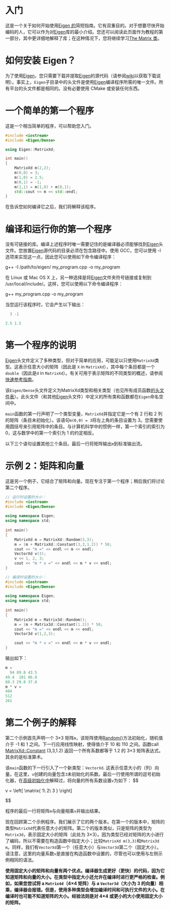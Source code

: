 # 入门

这是一个关于如何开始使用[Eigen 的](https://eigen.tuxfamily.org/dox/namespaceEigen.html)简短指南。它有双重目的。对于想要尽快开始编码的人，它可以作为对[Eigen](https://eigen.tuxfamily.org/dox/namespaceEigen.html)库的最小介绍。您还可以阅读此页面作为教程的第一部分，其中更详细地解释了库；在这种情况下，您将继续学习[The Matrix 类](https://eigen.tuxfamily.org/dox/group__TutorialMatrixClass.html)。

# 如何安装 Eigen？

为了使用[Eigen](https://eigen.tuxfamily.org/dox/namespaceEigen.html)，您只需要下载并提取[Eigen](https://eigen.tuxfamily.org/dox/namespaceEigen.html)的源代码（请参阅[wiki](http://eigen.tuxfamily.org/index.php?title=Main_Page#Download)以获取下载说明）。事实上，`Eigen`子目录中的头文件是使用[Eigen](https://eigen.tuxfamily.org/dox/namespaceEigen.html)编译程序所需的唯一文件。所有平台的头文件都是相同的。没有必要使用 CMake 或安装任何东西。

# 一个简单的第一个程序

这是一个相当简单的程序，可以帮助您入门。

```cpp
#include <iostream>
#include <Eigen/Dense>

using Eigen::MatrixXd;

int main()
{
    MatrixXd m(2,2);
    m(0,0) = 3;
    m(1,0) = 2.5;
    m(0,1) = -1;
    m(1,1) = m(1,0) + m(0,1);
    std::cout << m << std::endl;
}
```

在告诉您如何编译它之后，我们将解释该程序。

# 编译和运行你的第一个程序

没有可链接的库。编译上述程序时唯一需要记住的是编译器必须能够找到[Eigen](https://eigen.tuxfamily.org/dox/namespaceEigen.html)头文件。您放置[Eigen](https://eigen.tuxfamily.org/dox/namespaceEigen.html)源代码的目录必须在包含路径中。使用 GCC，您可以使用 -I 选项来实现这一点，因此您可以使用如下命令编译程序：

g++ -I /path/to/eigen/ my_program.cpp -o my_program 

在 Linux 或 Mac OS X 上，另一种选择是将[Eigen](https://eigen.tuxfamily.org/dox/namespaceEigen.html)文件夹符号链接或复制到 /usr/local/include/。这样，您可以使用以下命令编译程序：

g++ my_program.cpp -o my_program 

当您运行该程序时，它会产生以下输出：

```cpp
  3 -1

2.5 1.5
```

# 第一个程序的说明

[Eigen](https://eigen.tuxfamily.org/dox/namespaceEigen.html)头文件定义了多种类型，但对于简单的应用，可能足以只使用`MatrixXd`类型。这表示任意大小的矩阵（因此是 `X` in `MatrixXd`），其中每个条目都是一个`double`（因此是`d` in `MatrixXd`）。有关可用于表示矩阵的不同类型的概述，请参阅[快速参考指南](https://eigen.tuxfamily.org/dox/group__QuickRefPage.html#QuickRef_Types)。

该`Eigen/Dense`头文件定义为MatrixXd类型和相关类型（也见所有成员函数[的头文件表](https://eigen.tuxfamily.org/dox/group__QuickRefPage.html#QuickRef_Headers)）。此头文件（和其他[Eigen](https://eigen.tuxfamily.org/dox/namespaceEigen.html)头文件）中定义的所有类和函数都在`Eigen`命名空间中。

`main`函数的第一行声明了一个类型变量，`MatrixXd`并指定它是一个有 2 行和 2 列的矩阵（条目未初始化）。该语句`m(0,0) = 3`将左上角的条目设置为 3。您需要使用圆括号来引用矩阵中的条目。与计算机科学中的惯例一样，第一个索引的索引为 0，这与数学中的第一个索引为 1 的约定相反。

以下三个语句设置其他三个条目。最后一行将矩阵输出`m`到标准输出流。

# 示例 2：矩阵和向量

这是另一个例子，它结合了矩阵和向量。现在专注于第一个程序；稍后我们将讨论第二个程序。

```cpp
// 运行时设置的大小：
#include <iostream>
#include <Eigen/Dense>
 
using namespace Eigen;
using namespace std;
 
int main()
{
    MatrixXd m = MatrixXd::Random(3,3);
    m = (m + MatrixXd::Constant(3,3,1.2)) * 50;
    cout << "m =" << endl << m << endl;
    VectorXd v(3);
    v << 1, 2, 3;
    cout << "m * v =" << endl << m * v << endl;
}

// 编译时设置的大小：
#include <iostream>
#include <Eigen/Dense>
 
using namespace Eigen;
using namespace std;
 
int main()
{
    Matrix3d m = Matrix3d::Random();
    m = (m + Matrix3d::Constant(1.2)) * 50;
    cout << "m =" << endl << m << endl;
    Vector3d v(1,2,3);

    cout << "m * v =" << endl << m * v << endl;
}
```

输出如下：

```cpp
m =
  94 89.8 43.5
49.4  101 86.8
88.3 29.8 37.8
m * v =
404
512
261
```

# 第二个例子的解释

第二个示例首先声明一个 3×3 矩阵`m`，该矩阵使用[Random()](https://eigen.tuxfamily.org/dox/classEigen_1_1DenseBase.html#ae97f8d9d08f969c733c8144be6225756)方法初始化，随机值介于 -1 和 1 之间。下一行应用线性映射，使得值介于 10 和 110 之间。函数call [MatrixXd::Constant](https://eigen.tuxfamily.org/dox/classEigen_1_1DenseBase.html#a68a7ece6c5629d1e9447a321fcb14ccd) (3,3,1.2) 返回一个所有系数都等于 1.2 的 3×3 矩阵表达式。其余的是标准算术。

该`main`函数的下一行引入了一个新类型：`VectorXd`. 这表示任意大小的（列）向量。在这里，`v`创建的向量包含`3`未初始化的系数。最后一行使用所谓的逗号初始化器，在[高级初始化中](https://eigen.tuxfamily.org/dox/group__TutorialAdvancedInitialization.html)解释过，将向量的所有系数设置`v`为如下：
$$

v = \left[
\matrix{
  1\\
  2\\
  3 
}
\right]
$$


程序的最后一行将矩阵`m`与向量相乘`v`并输出结果。

现在回顾第二个示例程序。我们展示了它的两个版本。在第一个的版本中，矩阵的类型`MatrixXd`代表任意大小的矩阵。第二个的版本类似，只是矩阵的类型为`Matrix3d`，表示固定大小的矩阵（此处为 3×3）。因为类型已经对矩阵的大小进行了编码，所以不需要在构造函数中指定大小；比较`MatrixXd m(3,3)`和`Matrix3d m`。同样，我们有`VectorXd`第一个（任意大小）与`Vector3d`第二个（固定大小）。请注意，这里的向量系数`v`是直接在构造函数中设置的，尽管也可以使用与左侧示例相同的语法。

**使用固定大小的矩阵和向量有两个优点。编译器生成更好（更快）的代码，因为它知道矩阵和向量的大小。在类型中指定大小还允许在编译时进行更严格的检查。例如，如果您尝试将 a `Matrix4d`（4×4 矩阵）与 a `Vector3d`（大小为 3 的向量）相乘，编译器会报错。但是，使用多种类型会增加编译时间和可执行文件的大小。在编译时也可能不知道矩阵的大小。经验法则是对 4×4 或更小的大小使用固定大小的矩阵。**